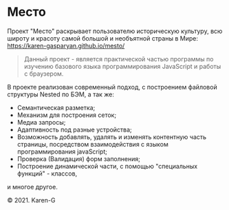# **Место** #

Проект "Место" раскрывает пользователю историческую культуру, всю широту и красоту самой большой и необъятной страны в Мире:
https://karen-gasparyan.github.io/mesto/

> Данный проект - является практической частью программы
по изучению базового языка программирования JavaScript и работы с браузером.

В проекте реализован современный подход, с построением файловой структуры Nested по БЭМ, а так же:
+ Семантическая разметка;
+ Механизм для построения сеток;
+ Медиа запросы;
+ Адаптивность под разные устройства;
+ Возможность добавлять, удалять и изменять контентную часть страницы, посредством взаимодействия с языком программирования javaScript;
+ Проверка (Валидация) форм заполнения;
+ Построение динамической части, с помощью "специальных функций" - классов,

и многое другое.

&copy; 2021. Karen-G
